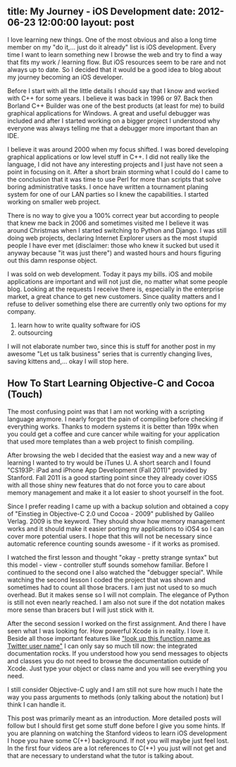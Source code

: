 title: My Journey - iOS Development
date: 2012-06-23 12:00:00
layout: post
---
I love learning new things. One of the most obvious and also a
long time member on my "do it,… just do it already" list is iOS
development. Every time I want to learn something new I browse
the web and try to find a way that fits my work / learning flow.
But iOS resources seem to be rare and not always up to date. So
I decided that it would be a good idea to blog about my journey
becoming an iOS developer.
<!--MORE-->

Before I start with all the little details I should say that I
know and worked with C++ for some years. I believe it was back
in 1996 or 97. Back then Borland C++ Builder was one of the best
products (at least for me) to build graphical applications for
Windows. A great and useful debugger was included and after I
started working on a bigger project I understood why everyone
was always telling me that a debugger more important than an
IDE.

I believe it was around 2000 when my focus shifted. I was bored
developing graphical applications or low level stuff in C++. I
did not really like the language, I did not have any interesting
projects and I just have not seen a point in focusing on it.
After a short brain storming what I could do I came to the 
conclusion that it was time to use Perl for more than scripts
that solve boring administrative tasks. I once have written a
tournament planing system for one of our LAN parties so I knew
the capabilities. I started working on smaller web project.

There is no way to give you a 100% correct year but according
to people that knew me back in 2006 and sometimes visited me
I believe it was around Christmas when I started switching to
Python and Django. I was still doing web projects, declaring
Internet Explorer users as the most stupid people I have ever
met (disclaimer: those who knew it sucked but used it anyway
because "it was just there") and wasted hours and hours
figuring out this damn response object.

I was sold on web development. Today it pays my bills. iOS
and mobile applications are important and will not just die,
no matter what some people blog. Looking at the requests I
receive there is, especially in the enterprise market, a
great chance to get new customers. Since quality matters and
I refuse to deliver something else there are currently only
two options for my company.

  1. learn how to write quality software for iOS
  2. outsourcing

I will not elaborate number two, since this is stuff for another
post in my awesome "Let us talk business" series that is
currently changing lives, saving kittens and,… okay I will stop
here.

## How To Start Learning Objective-C and Cocoa (Touch)
The most confusing point was that I am not working with a 
scripting language anymore. I nearly forgot the pain of 
compiling before checking if everything works. Thanks to
modern systems it is better than 199x when you could get
a coffee and cure cancer while waiting for your application
that used more templates than a web project to finish
compiling.

After browsing the web I decided that the easiest way and
a new way of learning I wanted to try would be iTunes U.
A short search and I found "CS193P: iPad and iPhone App
Development (Fall 2011)" provided by Stanford. Fall 2011
is a good starting point since they already cover iOS5
with all those shiny new features that do not force you
to care about memory management and make it a lot easier
to shoot yourself in the foot.

Since I prefer reading I came up with a backup solution
and obtained a copy of "Einstieg in Objective-C 2.0 und Cocoa -
2009" published by Galileo Verlag. 2009 is the keyword. They
should show how memory management works and it should make it
easier porting my applications to iOS4 so I can cover more
potential users. I hope that this will not be necessary since
automatic reference counting sounds awesome - if it works as
promised.

I watched the first lesson and thought "okay - pretty strange
syntax" but this model - view - controller stuff sounds somehow
familiar. Before I continued to the second one I also watched
the "debugger special". While watching the second lesson I
coded the project that was shown and sometimes had to count
all those bracers. I am just not used to so much overhead. But
it makes sense so I will not complain. The elegance of Python
is still not even nearly reached. I am also not sure if the
dot notation makes more sense than bracers but I will just
stick with it.

After the second session I worked on the first assignment. And
there I have seen what I was looking for. How powerful Xcode is
in reality. I love it. Beside all those important features like
["look up this function name as Twitter user name"][1] I can only
say so much till now: the integrated documentation rocks. If you
understood how you send messages to objects and classes you do
not need to browse the documentation outside of Xcode. Just type
your object or class name and you will see everything you need.

I still consider Objective-C ugly and I am still not sure how
much I hate the way you pass arguments to methods (only talking
about the notation) but I think I can handle it.

This post was primarily meant as an introduction. More detailed
posts will follow but I should first get some stuff done before
I give you some hints. If you are planning on watching the 
Stanford videos to learn iOS development I hope you have some
C(++) background. If not you will maybe just feel lost. In the
first four videos are a lot references to C(++) you just will 
not get and that are necessary to understand what the tutor is 
talking about.

[1]: https://www.evernote.com/shard/s7/sh/9f608358-317b-46d5-85a4-9ca8f9e8c6b5/cebff9b2a57c7b1f906a422bce24fc9e